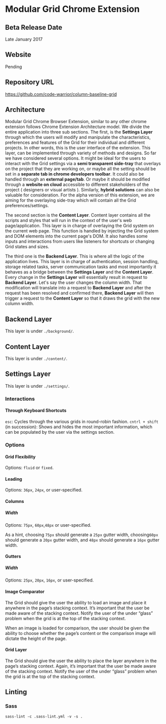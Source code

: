 # Modular Grid Chrome Extension

## Beta Release Date
Late January 2017

## Website
Pending

## Repository URL
https://github.com/code-warrior/column-baseline-grid

## Architecture

Modular Grid Chrome Browser Extension, similar to any other chrome extension follows Chrome Extension Architecture model. We divide the entire application into three sub sections.
The first, is the **Settings Layer** through which the users will modify and manipulate the characteristics, preferences and features of the Grid for their individual and different projects. In other words, this is the user interface of the extension. This layer, can be implemented through variety of methods and designs. So far we have considered several options. It might be ideal for the users to interact with the Grid settings via a **semi transparent side-tray** that overlays on the project that they are working on, or maybe all the setting should be set in a **separate tab in chrome developers toolbar**. It could also be handled through an **external page/tab**. Or maybe it should be modified through a **website on cloud** accessible to different stakeholders of the project ( designers or visual artists ). Similarly, **hybrid solutions** can also be valuable for consideration. For the alpha version of this extension, we are aiming for the overlaying side-tray which will contain all the Grid preferences/settings.

The second section is the **Content Layer**. Content layer contains all the scripts and styles that will run in the context of the user's web page/application. This layer is in charge of overlaying the Grid system on the current web page. This function is handled by injecting the Grid system and DOM elements into the current page's DOM. It also handles some inputs and interactions from users like listeners for shortcuts or changing Grid states and sizes.

The third one is the **Backend Layer**. This is where all the logic of the application lives. This layer is in charge of authentication, session handling, storage related tasks, server communication tasks and most importantly it behaves as a bridge between the **Settings Layer** and the **Content Layer**. Every change in the **Settings Layer** will essentially result in request to **Backend Layer**. Let's say the user changes the column width. That modification will translate into a request to **Backend Layer** and after the request has been resolved and confirmed there, **Backend Layer** will then trigger a request to the **Content Layer** so that it draws the grid with the new column width.

## Backend Layer

This layer is under `./background/`.

## Content Layer

This layer is under `./content/`.

## Settings Layer

This layer is under `./settings/`.

### Interactions

#### Through Keyboard Shortcuts

`esc`: Cycles through the various grids in round-robin fashion.
`cntrl + shift` (in succession): Shows and hides the most important information, which can be populated by the user via the settings section.

### Options

#### Grid Flexibility
Options: `fluid` or `fixed`.

#### Leading
Options: `36px`, `24px`, or user-specified.

#### Columns
##### Width
Options: `75px`, `60px`,`48px` or user-specified.

As a hint, choosing `75px` should generate a `25px` gutter width, choosing`60px` should generate a `20px` gutter width, and `48px` should generate a `16px` gutter width.

#### Gutters

##### Width
Options: `25px`, `20px`, `16px`, or user-specified.

#### Image Comparator
The Grid should give the user the ability to load an image and place it anywhere in the page’s stacking context. It’s important that the user be made aware of the stacking context. Notify the user of the under “glass” problem when the grid is at the top of the stacking context.

When an image is loaded for comparison, the user should be given the ability to choose whether the page’s content or the comparison image will dictate the height of the page.

#### Grid Layer
The Grid should give the user the ability to place the layer anywhere in the page’s stacking context. Again, it’s important that the user be made aware of the stacking context. Notify the user of the under “glass” problem when the grid is at the top of the stacking context.

## Linting

### Sass

````
sass-lint -c .sass-lint.yml -v -s .
````
